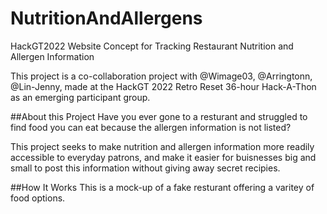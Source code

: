 # NutritionAndAllergens
HackGT2022 Website Concept for Tracking Restaurant Nutrition and Allergen Information

This project is a co-collaboration project with @Wimage03, @Arringtonn, @Lin-Jenny, made at the HackGT 2022 Retro Reset 36-hour Hack-A-Thon as an emerging participant group.

##About this Project
Have you ever gone to a resturant and struggled to find food you can eat because the allergen information is not listed?

This project seeks to make nutrition and allergen information more readily accessible to everyday patrons, and make it easier for buisnesses big and small to post this information without giving away secret recipies.

##How It Works
This is a mock-up of a fake resturant offering a varitey of food options. 


